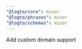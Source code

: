 ```yaml
---
"@logto/core": minor
"@logto/phrases": minor
"@logto/schemas": minor
---
```


Add custom domain support
